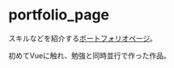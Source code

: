 # portfolio_page
スキルなどを紹介する[ポートフォリオページ](https://takamin-portfolio.herokuapp.com/)。  

初めてVueに触れ、勉強と同時並行で作った作品。  
